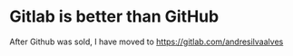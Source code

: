# Gitlab is better than GitHub

After Github was sold, I have moved to https://gitlab.com/andresilvaalves
